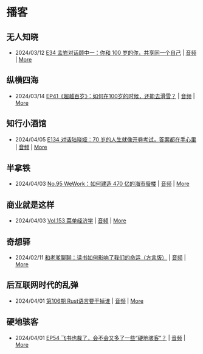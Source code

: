 # 播客

## 无人知晓
- 2024/03/12 [E34 孟岩对话顾中一：你和 100 岁的你，共享同一个自己](https://www.xiaoyuzhoufm.com/episode/65effcb5421188fe6adc9f41) | [音频](https://dts-api.xiaoyuzhoufm.com/track/611719d3cb0b82e1df0ad29e/65effcb5421188fe6adc9f41/media.xyzcdn.net/lmrDHW9ykqTLnzJhhyFDBFdUQ27Z.m4a) | [More](channels/%E6%97%A0%E4%BA%BA%E7%9F%A5%E6%99%93.md)

## 纵横四海
- 2024/03/14 [EP41《超越百岁》：如何在100岁的时候，还能去滑雪？](https://www.ximalaya.com/sound/714108095) | [音频](https://audio.xmcdn.com/storages/99b1-audiofreehighqps/0C/1E/GKwRIasJyJLLCM1d6gK3cBCP.m4a) | [More](channels/%E7%BA%B5%E6%A8%AA%E5%9B%9B%E6%B5%B7.md)

## 知行小酒馆
- 2024/04/05 [E134 对话陆晓娅：70 岁的人生就像开卷考试，答案都在手心里](https://www.xiaoyuzhoufm.com/episode/660f70fb4f66d1c1da1df532) | [音频](https://dts-api.xiaoyuzhoufm.com/track/6013f9f58e2f7ee375cf4216/660f70fb4f66d1c1da1df532/media.xyzcdn.net/lqgK5DaRyanmO4htMmvpP-Tju63J.m4a) | [More](channels/%E7%9F%A5%E8%A1%8C%E5%B0%8F%E9%85%92%E9%A6%86.md)

## 半拿铁
- 2024/04/03 [No.95 WeWork：如何建造 470 亿的海市蜃楼](https://www.ximalaya.com/sound/720154923) | [音频](https://dl.wavpub.com/item/227_31598534_5572.m4a) | [More](channels/%E5%8D%8A%E6%8B%BF%E9%93%81.md)

## 商业就是这样
- 2024/04/03 [Vol.153 菜单经济学](https://www.ximalaya.com/sound/720217046) | [音频](https://audio.xmcdn.com/storages/0632-audiofreehighqps/12/27/GKwRIRwJ4y3fANPJxwLBfZuJ-aacv2-48K.m4a) | [More](channels/%E5%95%86%E4%B8%9A%E5%B0%B1%E6%98%AF%E8%BF%99%E6%A0%B7.md)

## 奇想驿
- 2024/02/11 [和老爹聊聊：读书如何影响了我们的命运（方言版）](https://www.xiaoyuzhoufm.com/episode/65c839a90bef6c2074d27174) | [音频](https://dts-api.xiaoyuzhoufm.com/track/6034daea97755b8fc9c66480/65c839a90bef6c2074d27174/media.xyzcdn.net/ljFv7ZFgmiyNZuNiYLWTh8I-KQ6F.m4a) | [More](channels/%E5%A5%87%E6%83%B3%E9%A9%BF.md)

## 后互联网时代的乱弹
- 2024/04/01 [第106期 Rust语言要干掉谁](https://hosting.wavpub.cn/pie/ep106/) | [音频](https://tk.wavpub.com/WPDL_aKJmGEbuPTPVLczJEVUSUnUQYzGQJnvqMEnPSzwDhZTjQacrJvuECQhnBN-3d.mp3) | [More](channels/%E5%90%8E%E4%BA%92%E8%81%94%E7%BD%91%E6%97%B6%E4%BB%A3%E7%9A%84%E4%B9%B1%E5%BC%B9.md)

## 硬地骇客
- 2024/04/01 [EP54 飞书也裁了，会不会又多了一些“硬地骇客”？](https://www.xiaoyuzhoufm.com/episode/660ab0dd2d9eae5d0a6a167d) | [音频](https://dts-api.xiaoyuzhoufm.com/track/640ee2438be5d40013fe4a87/660ab0dd2d9eae5d0a6a167d/media.xyzcdn.net/lmZmAUwTjI1s11ZP9m47l-Ok2wP9.m4a) | [More](channels/%E7%A1%AC%E5%9C%B0%E9%AA%87%E5%AE%A2.md)

